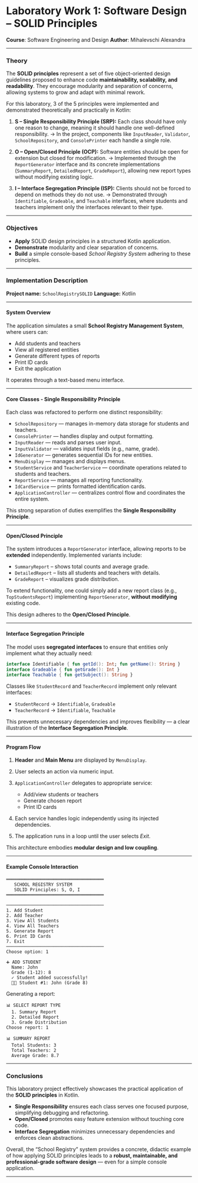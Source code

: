 # Laboratory Work 1: Software Design – SOLID Principles 

**Course**: Software Engineering and Design
**Author**: Mihalevschi Alexandra

---

### Theory

The **SOLID principles** represent a set of five object-oriented design guidelines proposed to enhance code **maintainability, scalability, and readability**. They encourage modularity and separation of concerns, allowing systems to grow and adapt with minimal rework.

For this laboratory, 3 of the 5 principles were implemented and demonstrated theoretically and practically in Kotlin:

1. **S – Single Responsibility Principle (SRP):**
   Each class should have only one reason to change, meaning it should handle one well-defined responsibility.
   → In the project, components like `InputReader`, `Validator`, `SchoolRepository`, and `ConsolePrinter` each handle a single role.

2. **O – Open/Closed Principle (OCP):**
   Software entities should be open for extension but closed for modification.
   → Implemented through the `ReportGenerator` interface and its concrete implementations (`SummaryReport`, `DetailedReport`, `GradeReport`), allowing new report types without modifying existing logic.

3. **I – Interface Segregation Principle (ISP):**
   Clients should not be forced to depend on methods they do not use.
   → Demonstrated through `Identifiable`, `Gradeable`, and `Teachable` interfaces, where students and teachers implement only the interfaces relevant to their type.
---

### Objectives

* **Apply** SOLID design principles in a structured Kotlin application.
* **Demonstrate** modularity and clear separation of concerns.
* **Build** a simple console-based *School Registry System* adhering to these principles.

---

### Implementation Description

**Project name:** `SchoolRegistrySOLID`
**Language:** Kotlin


---

#### System Overview

The application simulates a small **School Registry Management System**, where users can:

* Add students and teachers
* View all registered entities
* Generate different types of reports
* Print ID cards
* Exit the application

It operates through a text-based menu interface.

---

#### Core Classes - Single Responsibility Principle

Each class was refactored to perform one distinct responsibility:

* `SchoolRepository` — manages in-memory data storage for students and teachers.
* `ConsolePrinter` — handles display and output formatting.
* `InputReader` — reads and parses user input.
* `InputValidator` — validates input fields (e.g., name, grade).
* `IdGenerator` — generates sequential IDs for new entities.
* `MenuDisplay` — manages and displays menus.
* `StudentService` and `TeacherService` — coordinate operations related to students and teachers.
* `ReportService` — manages all reporting functionality.
* `IdCardService` — prints formatted identification cards.
* `ApplicationController` — centralizes control flow and coordinates the entire system.

This strong separation of duties exemplifies the **Single Responsibility Principle**.

---

#### Open/Closed Principle 

The system introduces a `ReportGenerator` interface, allowing reports to be **extended** independently.
Implemented variants include:

* `SummaryReport` – shows total counts and average grade.
* `DetailedReport` – lists all students and teachers with details.
* `GradeReport` – visualizes grade distribution.

To extend functionality, one could simply add a new report class (e.g., `TopStudentsReport`) implementing `ReportGenerator`, **without modifying** existing code.

This design adheres to the **Open/Closed Principle**.

---

#### Interface Segregation Principle 

The model uses **segregated interfaces** to ensure that entities only implement what they actually need:

```kotlin
interface Identifiable { fun getId(): Int; fun getName(): String }
interface Gradeable { fun getGrade(): Int }
interface Teachable { fun getSubject(): String }
```

Classes like `StudentRecord` and `TeacherRecord` implement only relevant interfaces:

* `StudentRecord` → `Identifiable`, `Gradeable`
* `TeacherRecord` → `Identifiable`, `Teachable`

This prevents unnecessary dependencies and improves flexibility — a clear illustration of the **Interface Segregation Principle**.

---

#### Program Flow

1. **Header** and **Main Menu** are displayed by `MenuDisplay`.
2. User selects an action via numeric input.
3. `ApplicationController` delegates to appropriate service:

    * Add/view students or teachers
    * Generate chosen report
    * Print ID cards
4. Each service handles logic independently using its injected dependencies.
5. The application runs in a loop until the user selects *Exit*.

This architecture embodies **modular design and low coupling**.

---

#### Example Console Interaction

```
═════════════════════════════════════
   SCHOOL REGISTRY SYSTEM
   SOLID Principles: S, O, I
═════════════════════════════════════

─────────────────────────────────────
1. Add Student
2. Add Teacher
3. View All Students
4. View All Teachers
5. Generate Report
6. Print ID Cards
7. Exit
─────────────────────────────────────
Choose option: 1

➕ ADD STUDENT
  Name: John
  Grade (1-12): 8
  ✓ Student added successfully!
  👨‍🎓 Student #1: John (Grade 8)
```

Generating a report:

```
📊 SELECT REPORT TYPE
  1. Summary Report
  2. Detailed Report
  3. Grade Distribution
Choose report: 1

📊 SUMMARY REPORT
  Total Students: 3
  Total Teachers: 2
  Average Grade: 8.7
```
---

### Conclusions

This laboratory project effectively showcases the practical application of the **SOLID principles** in Kotlin.

* **Single Responsibility** ensures each class serves one focused purpose, simplifying debugging and refactoring.
* **Open/Closed** promotes easy feature extension without touching core code.
* **Interface Segregation** minimizes unnecessary dependencies and enforces clean abstractions.

Overall, the “School Registry” system provides a concrete, didactic example of how applying SOLID principles leads to a **robust, maintainable, and professional-grade software design** — even for a simple console application.

---
